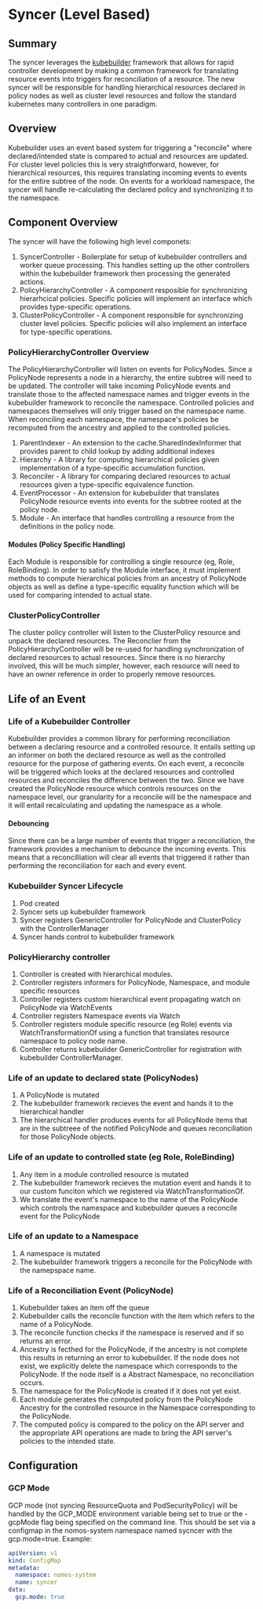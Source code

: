 # Syncer (Level Based)

## Summary

The syncer leverages the
[kubebuilder](https://github.com/kubernetes-sigs/kubebuilder) framework that
allows for rapid controller development by making a common framework for
translating resource events into triggers for reconciliation of a resource. The
new syncer will be responsible for handling hierarchical resources declared in
policy nodes as well as cluster level resources and follow the standard
kubernetes many controllers in one paradigm.

## Overview

Kubebuilder uses an event based system for triggering a "reconcile" where
declared/intended state is compared to actual and resources are updated. For
cluster level policies this is very straightforward, however, for hierarchical
resources, this requires translating incoming events to events for the entire
subtree of the node. On events for a workload namespace, the syncer will handle
re-calculating the declared policy and synchronizing it to the namespace.

## Component Overview

The syncer will have the following high level componets:

1.  SyncerController - Boilerplate for setup of kubebuilder controllers and
    worker queue processing. This handles setting up the other controllers
    within the kubebuilder framework then processing the generated actions.
1.  PolicyHierarchyController - A component resposible for synchronizing
    hierarhcical policies. Specific policies will implement an interface which
    provides type-specific operations.
1.  ClusterPolicyController - A component responsible for synchronizing cluster
    level policies. Specific policies will also implement an interface for
    type-specific operations.

### PolicyHierarchyController Overview

The PolicyHierarchyController will listen on events for PolicyNodes. Since a
PolicyNode represents a node in a hierarchy, the entire subtree will need to be
updated. The controller will take incoming PolicyNode events and translate those
to the affected namespace names and trigger events in the kubebuilder framework
to reconcile the namespace. Controlled policies and namespaces themselves will
only trigger based on the namespace name. When reconciling each namespace, the
namespace's policies be recomputed from the ancestry and applied to the
controlled policies.

1.  ParentIndexer - An extension to the cache.SharedIndexInformer that provides
    parent to child lookup by adding additional indexes
1.  Hierarchy - A library for computing hierarchical policies given
    implementation of a type-specific accumulation function.
1.  Reconciler - A library for comparing declared resources to actual resources
    given a type-specific equivalence function.
1.  EventProcessor - An extension for kubebuilder that translates PolicyNode
    resource events into events for the subtree rooted at the policy node.
1.  Module - An interface that handles controlling a resource from the
    definitions in the policy node.

#### Modules (Policy Specific Handling)

Each Module is responsible for controlling a single resource (eg, Role,
RoleBinding). In order to satisfy the Module interface, it must implement
methods to compute hierarchical policies from an ancestry of PolicyNode objects
as well as define a type-specific equality function which will be used for
comparing intended to actual state.

### ClusterPolicyController

The cluster policy controller will listen to the ClusterPolicy resource and
unpack the declared resources. The Reconclier from the PolicyHierarchyController
will be re-used for handling synchronization of declared resources to actual
resources. Since there is no hierarchy involved, this will be much simpler,
however, each resource will need to have an owner reference in order to properly
remove resources.

## Life of an Event

### Life of a Kubebuilder Controller

Kubebuilder provides a common library for performing reconciliation between a
declaring resource and a controlled resource. It entails setting up an informer
on both the declared resource as well as the controlled resource for the purpose
of gathering events. On each event, a reconcile will be triggered which looks at
the declared resources and controlled resources and reconciles the difference
between the two. Since we have created the PolicyNode resource which controls
resources on the namespace level, our granularity for a reconcile will be the
namespace and it will entail recalculating and updating the namespace as a
whole.

#### Debouncing

Since there can be a large number of events that trigger a reconciliation, the
framework provides a mechanism to debounce the incoming events. This means that
a reconcilliation will clear all events that triggered it rather than performing
the reconciliation for each and every event.

### Kubebuilder Syncer Lifecycle

1.  Pod created
1.  Syncer sets up kubebuilder framework
1.  Syncer registers GenericController for PolicyNode and ClusterPolicy with the
    ControllerManager
1.  Syncer hands control to kubebuilder framework

### PolicyHierarchy controller

1.  Controller is created with hierarchical modules.
1.  Controller registers informers for PolicyNode, Namespace, and module
    specific resources
1.  Controller registers custom hierarchical event propagating watch on
    PolicyNode via WatchEvents
1.  Controller registers Namespace events via Watch
1.  Controller registers module specific resource (eg Role) events via
    WatchTransformationOf using a function that translates resource namespace to
    policy node name.
1.  Controller returns kubebuilder GenericController for registration with
    kubebuilder ControllerManager.

### Life of an update to declared state (PolicyNodes)

1.  A PolicyNode is mutated
1.  The kubebuilder framework recieves the event and hands it to the
    hierarchical handler
1.  The hierarchical handler produces events for all PolicyNode items that are
    in the subtreee of the notified PolicyNode and queues reconciliation for
    those PolicyNode objects.

### Life of an update to controlled state (eg Role, RoleBinding)

1.  Any item in a module controlled resource is mutated
1.  The kubebuilder framework recieves the mutation event and hands it to our
    custom funciton which we registered via WatchTransformationOf.
1.  We translate the event's namespace to the name of the PolicyNode which
    controls the namespace and kubebuilder queues a reconcile event for the
    PolicyNode

### Life of an update to a Namespace

1.  A namespace is mutated
1.  The kubebuilder framework triggers a reconcile for the PolicyNode with the
    namepspace name.

### Life of a Reconciliation Event (PolicyNode)

1.  Kubebuilder takes an item off the queue
1.  Kubebuilder calls the reconcile function with the item which refers to the
    name of a PolicyNode.
1.  The reconcile function checks if the namespace is reserved and if so returns
    an error.
1.  Ancestry is fecthed for the PolicyNode, if the ancestry is not complete this
    results in returning an error to kubebuilder. If the node does not exist, we
    explicitly delete the namespace which corresponds to the PolicyNode. If the
    node itself is a Abstract Namespace, no reconciliation occurs.
1.  The namespace for the PolicyNode is created if it does not yet exist.
1.  Each module generates the computed policy from the PolicyNode Ancestry for
    the controlled resource in the Namespace corresponding to the PolicyNode.
1.  The computed policy is compared to the policy on the API server and the
    appropriate API operations are made to bring the API server's policies to
    the intended state.

## Configuration

### GCP Mode

GCP mode (not syncing ResourceQuota and PodSecurityPolicy) will be handled by
the GCP_MODE environment variable being set to true or the -gcpMode flag being
specified on the command line. This should be set via a configmap in the
nomos-system namespace named sycncer with the gcp.mode=true. Example:

```yaml
apiVersion: v1
kind: ConfigMap
metadata:
  namespace: nomos-system
  name: syncer
data:
  gcp.mode: true
```
